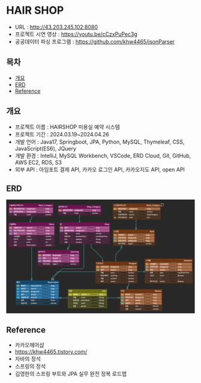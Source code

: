 # HAIR SHOP
* URL : http://43.203.245.102:8080
* 프로젝트 시연 영상 : https://youtu.be/cCzxPuPec3g
* 공공데이터 파싱 프로그램 : https://github.com/khw4465/jsonParser

## 목차
* [개요](#개요)
* [ERD](#ERD)
* [Reference](#Reference)

## 개요
* 프로젝트 이름 : HAIRSHOP 미용실 예약 시스템
* 프로젝트 기간 : 2024.03.19~2024.04.26
* 개발 언어 : Java17, Springboot, JPA, Python, MySQL, Thymeleaf, CSS, JavaScript(ES6), JQuery
* 개발 환경 : IntelliJ, MySQL Workbench, VSCode, ERD Cloud, Git, GitHub, AWS EC2, RDS, S3
* 외부 API : 아임포트 결제 API, 카카오 로그인 API, 카카오지도 API, open API

## ERD
![ERD](https://github.com/khw4465/hairshop/blob/main/hairshop-erd.png)

## Reference
* 카카오헤어샵
* https://khw4465.tistory.com/
* 자바의 정석
* 스프링의 정석
* 김영한의 스프링 부트와 JPA 실무 완전 정복 로드맵
